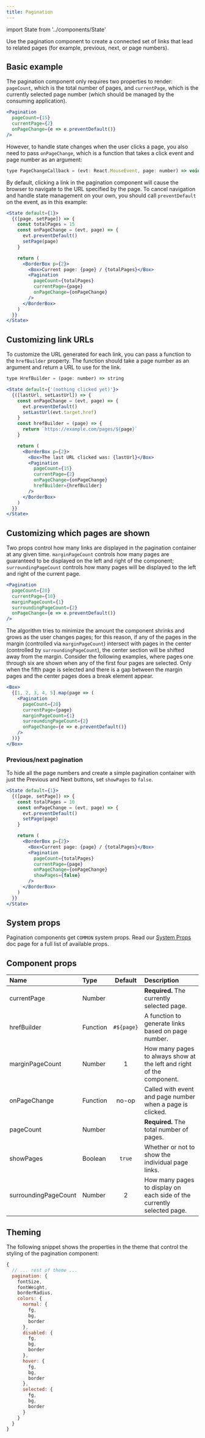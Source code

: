 ```yaml
---
title: Pagination
---
```

import State from '../components/State'

Use the pagination component to create a connected set of links that lead to related pages (for example, previous, next, or page numbers).

## Basic example

The pagination component only requires two properties to render: `pageCount`, which is the total number of pages, and `currentPage`, which is the currently selected page number (which should be managed by the consuming application).

```jsx live
<Pagination
  pageCount={15}
  currentPage={2}
  onPageChange={e => e.preventDefault()}
/>
```

However, to handle state changes when the user clicks a page, you also need to pass `onPageChange`, which is a function that takes a click event and page number as an argument:

```javascript
type PageChangeCallback = (evt: React.MouseEvent, page: number) => void
```

By default, clicking a link in the pagination component will cause the browser to navigate to the URL specified by the page. To cancel navigation and handle state management on your own, you should call `preventDefault` on the event, as in this example:

```jsx live
<State default={1}>
  {([page, setPage]) => {
    const totalPages = 15
    const onPageChange = (evt, page) => {
      evt.preventDefault()
      setPage(page)
    }

    return (
      <BorderBox p={2}>
        <Box>Current page: {page} / {totalPages}</Box>
        <Pagination
          pageCount={totalPages}
          currentPage={page}
          onPageChange={onPageChange}
        />
      </BorderBox>
    )
  }}
</State>
```

## Customizing link URLs

To customize the URL generated for each link, you can pass a function to the `hrefBuilder` property. The function should take a page number as an argument and return a URL to use for the link.

```javascript
type HrefBuilder = (page: number) => string
```

```jsx live
<State default={'(nothing clicked yet)'}>
  {([lastUrl, setLastUrl]) => {
    const onPageChange = (evt, page) => {
      evt.preventDefault()
      setLastUrl(evt.target.href)
    }
    const hrefBuilder = (page) => {
      return `https://example.com/pages/${page}`
    }

    return (
      <BorderBox p={2}>
        <Box>The last URL clicked was: {lastUrl}</Box>
        <Pagination
          pageCount={15}
          currentPage={2}
          onPageChange={onPageChange}
          hrefBuilder={hrefBuilder}
        />
      </BorderBox>
    )
  }}
</State>
```

## Customizing which pages are shown

Two props control how many links are displayed in the pagination container at any given time. `marginPageCount` controls how many pages are guaranteed to be displayed on the left and right of the component; `surroundingPageCount` controls how many pages will be displayed to the left and right of the current page.

```jsx live
<Pagination
  pageCount={20}
  currentPage={10}
  marginPageCount={1}
  surroundingPageCount={2}
  onPageChange={e => e.preventDefault()}
/>
```

The algorithm tries to minimize the amount the component shrinks and grows as the user changes pages; for this reason, if any of the pages in the margin (controlled via `marginPageCount`) intersect with pages in the center (controlled by `surroundingPageCount`), the center section will be shifted away from the margin. Consider the following examples, where pages one through six are shown when any of the first four pages are selected. Only when the fifth page is selected and there is a gap between the margin pages and the center pages does a break element appear.

```jsx live
<Box>
  {[1, 2, 3, 4, 5].map(page => (
    <Pagination
      pageCount={20}
      currentPage={page}
      marginPageCount={1}
      surroundingPageCount={2}
      onPageChange={e => e.preventDefault()}
    />
  ))}
</Box>
```

### Previous/next pagination

To hide all the page numbers and create a simple pagination container with just the Previous and Next buttons, set `showPages` to `false`.

```jsx live
<State default={1}>
  {([page, setPage]) => {
    const totalPages = 10
    const onPageChange = (evt, page) => {
      evt.preventDefault()
      setPage(page)
    }

    return (
      <BorderBox p={2}>
        <Box>Current page: {page} / {totalPages}</Box>
        <Pagination
          pageCount={totalPages}
          currentPage={page}
          onPageChange={onPageChange}
          showPages={false}
        />
      </BorderBox>
    )
  }}
</State>
```

## System props

Pagination components get `COMMON` system props. Read our [System Props](/system-props) doc page for a full list of available props.

## Component props

| Name | Type | Default | Description |
| :- | :- | :-: | :- |
| currentPage | Number | | **Required.** The currently selected page. |
| hrefBuilder | Function | `#${page}` | A function to generate links based on page number. |
| marginPageCount | Number | 1 | How many pages to always show at the left and right of the component. |
| onPageChange | Function | no-op | Called with event and page number when a page is clicked. |
| pageCount | Number | | **Required.** The total number of pages. |
| showPages | Boolean | `true` | Whether or not to show the individual page links. |
| surroundingPageCount | Number | 2 | How many pages to display on each side of the currently selected page. |

## Theming

The following snippet shows the properties in the theme that control the styling of the pagination component:

```javascript
{
  // ... rest of theme ...
  pagination: {
    fontSize,
    fontWeight,
    borderRadius,
    colors: {
      normal: {
        fg,
        bg,
        border
      },
      disabled: {
        fg,
        bg,
        border
      },
      hover: {
        fg,
        bg,
        border
      },
      selected: {
        fg,
        bg,
        border
      }
    }
  }
}
```

